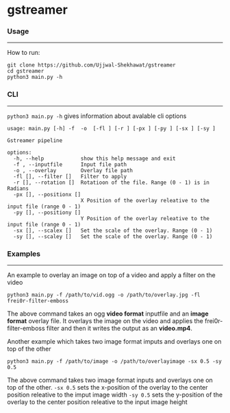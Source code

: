 # gstreamer
### Usage
---
How to run:
```
git clone https://github.com/Ujjwal-Shekhawat/gstreamer
cd gstreamer
python3 main.py -h
```
### CLI
---
```python3 main.py -h``` gives information about avalable cli options
```
usage: main.py [-h] -f  -o  [-fl ] [-r ] [-px ] [-py ] [-sx ] [-sy ]

Gstreamer pipeline

options:
  -h, --help            show this help message and exit
  -f , --inputfile      Input file path
  -o , --overlay        Overlay file path
  -fl [], --filter []   Filter to apply
  -r [], --rotation []  Rotatioon of the file. Range (0 - 1) is in Radians
  -px [], --positionx []
                        X Position of the overlay releative to the input file (range 0 - 1)
  -py [], --positiony []
                        Y Position of the overlay releative to the input file (range 0 - 1)
  -sx [], --scalex []   Set the scale of the overlay. Range (0 - 1)
  -sy [], --scaley []   Set the scale of the overlay. Range (0 - 1)
  ```
### Examples
---
An example to overlay an image on top of a video and apply a filter on the video
```
python3 main.py -f /path/to/vid.ogg -o /path/to/overlay.jpg -fl frei0r-filter-emboss
```
The above command takes an ogg __video format__ inputfile and an __image format__ overlay file. It overlays the image on the video and applies the frei0r-filter-emboss filter and then it writes the output as an __video.mp4__.

Another example which takes two image format imputs and overlays one on top of the other
```
python3 main.py -f /path/to/image -o /path/to/overlayimage -sx 0.5 -sy 0.5
```
The above command takes two image format inputs and overlays one on top of the other.
```-sx 0.5``` sets the x-position of the overlay to the center position releative to the imput image width
```-sy 0.5``` sets the y-position of the overlay to the center position releative to the input image height